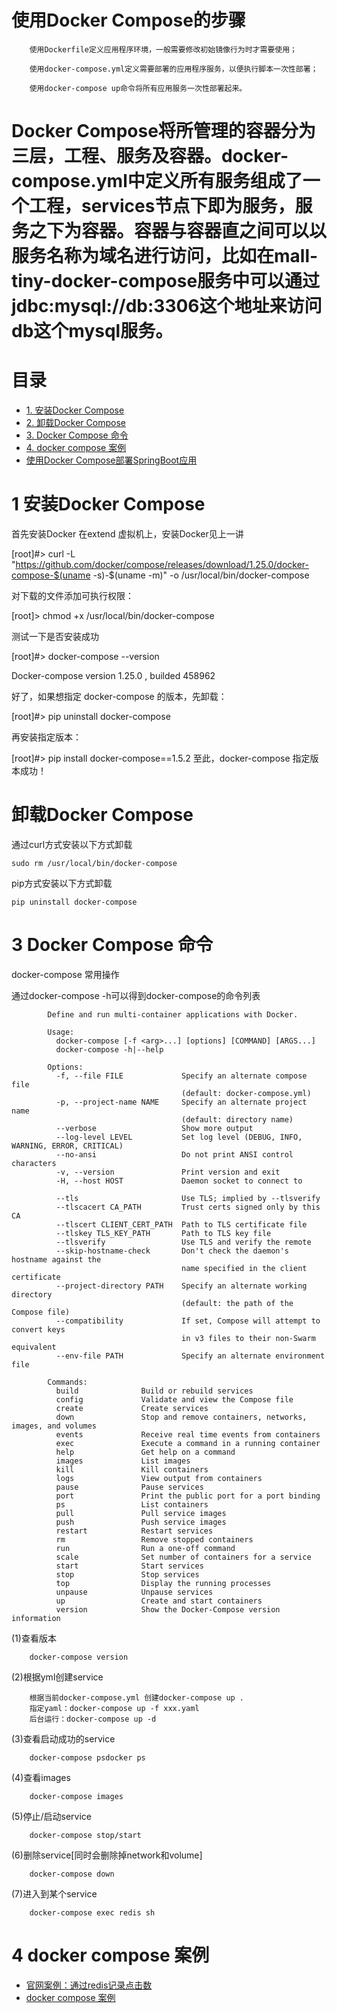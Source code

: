 
# 使用Docker Compose的步骤

        使用Dockerfile定义应用程序环境，一般需要修改初始镜像行为时才需要使用；

        使用docker-compose.yml定义需要部署的应用程序服务，以便执行脚本一次性部署；

        使用docker-compose up命令将所有应用服务一次性部署起来。

# Docker Compose将所管理的容器分为三层，工程、服务及容器。docker-compose.yml中定义所有服务组成了一个工程，services节点下即为服务，服务之下为容器。容器与容器直之间可以以服务名称为域名进行访问，比如在mall-tiny-docker-compose服务中可以通过jdbc:mysql://db:3306这个地址来访问db这个mysql服务。



# 目录

* [1. 安装Docker Compose](#1-安装Docker-Compose)
* [2. 卸载Docker Compose](#2-卸载Docker-Compose)
* [3. Docker Compose 命令](#3-Docker-Compose-命令)
* [4. docker compose 案例](#4-docker-compose-案例)
* [使用Docker Compose部署SpringBoot应用](https://mp.weixin.qq.com/s?__biz=MzU1Nzg4NjgyMw==&mid=2247483800&idx=1&sn=b9e0b6c006bad05e4055a3c0bb61c815&scene=21#wechat_redirect)

# 1 安装Docker Compose

首先安装Docker 在extend 虚拟机上，安装Docker见上一讲

[root]#>  curl -L "https://github.com/docker/compose/releases/download/1.25.0/docker-compose-$(uname -s)-$(uname -m)" -o /usr/local/bin/docker-compose

对下载的文件添加可执行权限：

[root]> chmod +x /usr/local/bin/docker-compose

测试一下是否安装成功

[root]#> docker-compose --version

Docker-compose  version 1.25.0 , builded 458962



好了，如果想指定 docker-compose 的版本，先卸载：

[root]#> pip uninstall docker-compose

再安装指定版本：

[root]#> pip install docker-compose==1.5.2
至此，docker-compose 指定版本成功！

# 卸载Docker Compose

通过curl方式安装以下方式卸载
    
    sudo rm /usr/local/bin/docker-compose

pip方式安装以下方式卸载

    pip uninstall docker-compose


# 3 Docker Compose 命令

docker-compose 常用操作

通过docker-compose -h可以得到docker-compose的命令列表

            Define and run multi-container applications with Docker.

            Usage:
              docker-compose [-f <arg>...] [options] [COMMAND] [ARGS...]
              docker-compose -h|--help

            Options:
              -f, --file FILE             Specify an alternate compose file
                                          (default: docker-compose.yml)
              -p, --project-name NAME     Specify an alternate project name
                                          (default: directory name)
              --verbose                   Show more output
              --log-level LEVEL           Set log level (DEBUG, INFO, WARNING, ERROR, CRITICAL)
              --no-ansi                   Do not print ANSI control characters
              -v, --version               Print version and exit
              -H, --host HOST             Daemon socket to connect to

              --tls                       Use TLS; implied by --tlsverify
              --tlscacert CA_PATH         Trust certs signed only by this CA
              --tlscert CLIENT_CERT_PATH  Path to TLS certificate file
              --tlskey TLS_KEY_PATH       Path to TLS key file
              --tlsverify                 Use TLS and verify the remote
              --skip-hostname-check       Don't check the daemon's hostname against the
                                          name specified in the client certificate
              --project-directory PATH    Specify an alternate working directory
                                          (default: the path of the Compose file)
              --compatibility             If set, Compose will attempt to convert keys
                                          in v3 files to their non-Swarm equivalent
              --env-file PATH             Specify an alternate environment file

            Commands:
              build              Build or rebuild services
              config             Validate and view the Compose file
              create             Create services
              down               Stop and remove containers, networks, images, and volumes
              events             Receive real time events from containers
              exec               Execute a command in a running container
              help               Get help on a command
              images             List images
              kill               Kill containers
              logs               View output from containers
              pause              Pause services
              port               Print the public port for a port binding
              ps                 List containers
              pull               Pull service images
              push               Push service images
              restart            Restart services
              rm                 Remove stopped containers
              run                Run a one-off command
              scale              Set number of containers for a service
              start              Start services
              stop               Stop services
              top                Display the running processes
              unpause            Unpause services
              up                 Create and start containers
              version            Show the Docker-Compose version information


(1)查看版本
   
        docker-compose version

(2)根据yml创建service

        根据当前docker-compose.yml 创建​docker-compose up .
        ​指定yaml：docker-compose up -f xxx.yaml
        后台运行：docker-compose up -d

(3)查看启动成功的service

        docker-compose psdocker ps

(4)查看images

        docker-compose images

(5)停止/启动service

        docker-compose stop/start

(6)删除service[同时会删除掉network和volume]

        docker-compose down

(7)进入到某个service

        docker-compose exec redis sh


# 4 docker compose 案例

* [官网案例：通过redis记录点击数 ](https://docs.docker.com/compose/gettingstarted/)
* [docker compose 案例](https://www.kancloud.cn/pm1028/kubenetes/1767448)
